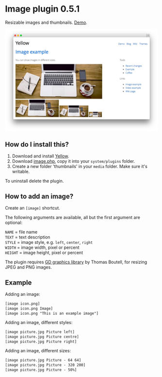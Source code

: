 Image plugin 0.5.1
==================
Resizable images and thumbnails. [Demo](http://demo.datenstrom.se/wiki/image-example).

[![Screenshot](image-plugin.jpg?raw=true)](http://demo.datenstrom.se/wiki/image-example)

How do I install this?
----------------------
1. Download and install [Yellow](https://github.com/datenstrom/yellow/).  
2. Download [image.php](image.php?raw=true), copy it into your `system/plugins` folder.
3. Create a new folder 'thumbnails' in your `media` folder. Make sure it's writable.

To uninstall delete the plugin.

How to add an image?
--------------------
Create an `[image]` shortcut.

The following arguments are available, all but the first argument are optional:
 
`NAME` = file name  
`TEXT` = text description  
`STYLE` = image style, e.g. `left`, `center`, `right`  
`WIDTH` = image width, pixel or percent  
`HEIGHT` = image height, pixel or percent   

The plugin requires [GD graphics library](http://www.libgd.org/) by Thomas Boutell, for resizing JPEG and PNG images.

Example
-------
Adding an image:

    [image icon.png]
    [image icon.png Image]
    [image icon.png "This is an example image"]

Adding an image, different styles:

    [image picture.jpg Picture left]
    [image picture.jpg Picture centre]
    [image picture.jpg Picture right]

Adding an image, different sizes:

    [image picture.jpg Picture - 64 64]
    [image picture.jpg Picture - 320 200]
    [image picture.jpg Picture - 50%]